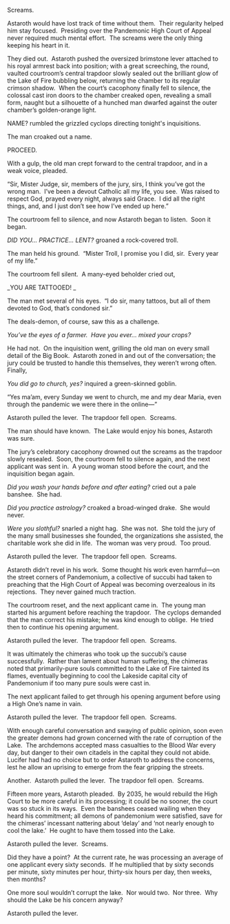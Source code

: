 Screams.

Astaroth would have lost track of time without them.  Their regularity helped him stay focused.  Presiding over the Pandemonic High Court of Appeal never required much mental effort.  The screams were the only thing keeping his heart in it.

They died out.  Astaroth pushed the oversized brimstone lever attached to his royal armrest back into position; with a great screeching, the round, vaulted courtroom’s central trapdoor slowly sealed out the brilliant glow of the Lake of Fire bubbling below, returning the chamber to its regular crimson shadow.  When the court’s cacophony finally fell to silence, the colossal cast iron doors to the chamber creaked open, revealing a small form, naught but a silhouette of a hunched man dwarfed against the outer chamber’s golden-orange light.  

NAME? rumbled the grizzled cyclops directing tonight's inquisitions.  

The man croaked out a name.

PROCEED.

With a gulp, the old man crept forward to the central trapdoor, and in a weak voice, pleaded.

“Sir, Mister Judge, sir, members of the jury, sirs, I think you’ve got the wrong man.  I’ve been a devout Catholic all my life, you see.  Was raised to respect God, prayed every night, always said Grace.  I did all the right things, and, and I just don’t see how I’ve ended up here.”

The courtroom fell to silence, and now Astaroth began to listen.  Soon it began.

_DID YOU… PRACTICE… LENT?_ groaned a rock-covered troll.

The man held his ground.  “Mister Troll, I promise you I did, sir.  Every year of my life.”

The courtroom fell silent.  A many-eyed beholder cried out,

_YOU ARE TATTOOED! _

The man met several of his eyes.  “I do sir, many tattoos, but all of them devoted to God, that’s condoned sir.”

The deals-demon, of course, saw this as a challenge.

_You’ve the eyes of a farmer.  Have you ever… mixed your crops?_

He had not.  On the inquisition went, grilling the old man on every small detail of the Big Book.  Astaroth zoned in and out of the conversation; the jury could be trusted to handle this themselves, they weren’t wrong often.  Finally,

_You did go to church, yes?_ inquired a green-skinned goblin.

“Yes ma’am, every Sunday we went to church, me and my dear Maria, even through the pandemic we were there in the online—”

Astaroth pulled the lever.  The trapdoor fell open.  Screams.

The man should have known.  The Lake would enjoy his bones, Astaroth was sure.

The jury’s celebratory cacophony drowned out the screams as the trapdoor slowly resealed.  Soon, the courtroom fell to silence again, and the next applicant was sent in.  A young woman stood before the court, and the inquisition began again.  

_Did you wash your hands before and after eating?_ cried out a pale banshee.  She had.

_Did you practice astrology?_ croaked a broad-winged drake.  She would never.

_Were you slothful?_ snarled a night hag.  She was not.  She told the jury of the many small businesses she founded, the organizations she assisted, the charitable work she did in life.  The woman was very proud.  Too proud.

Astaroth pulled the lever.  The trapdoor fell open.  Screams.

Astaroth didn’t revel in his work.  Some thought his work even harmful—on the street corners of Pandemonium, a collective of succubi had taken to preaching that the High Court of Appeal was becoming overzealous in its rejections.  They never gained much traction.

The courtroom reset, and the next applicant came in.  The young man started his argument before reaching the trapdoor.  The cyclops demanded that the man correct his mistake; he was kind enough to oblige.  He tried then to continue his opening argument.

Astaroth pulled the lever.  The trapdoor fell open.  Screams.

It was ultimately the chimeras who took up the succubi’s cause successfully.  Rather than lament about human suffering, the chimeras noted that primarily-pure souls committed to the Lake of Fire tainted its flames, eventually beginning to cool the Lakeside capital city of Pandemonium if too many pure souls were cast in.

The next applicant failed to get through his opening argument before using a High One’s name in vain.  

Astaroth pulled the lever.  The trapdoor fell open.  Screams.

With enough careful conversation and swaying of public opinion, soon even the greater demons had grown concerned with the rate of corruption of the Lake.  The archdemons accepted mass casualties to the Blood War every day, but danger to their own citadels in the capital they could not abide.  Lucifer had had no choice but to order Astaroth to address the concerns, lest he allow an uprising to emerge from the fear gripping the streets.

Another.  Astaroth pulled the lever.  The trapdoor fell open.  Screams.

Fifteen more years, Astaroth pleaded.  By 2035, he would rebuild the High Court to be more careful in its processing; it could be no sooner, the court was so stuck in its ways.  Even the banshees ceased wailing when they heard his commitment; all demons of pandemonium were satisfied, save for the chimeras’ incessant nattering about ‘delay’ and ‘not nearly enough to cool the lake.’  He ought to have them tossed into the Lake.

Astaroth pulled the lever.  Screams.

Did they have a point?  At the current rate, he was processing an average of one applicant every sixty seconds.  If he multiplied that by sixty seconds per minute, sixty minutes per hour, thirty-six hours per day, then weeks, then months?  

One more soul wouldn’t corrupt the lake.  Nor would two.  Nor three.  Why should the Lake be his concern anyway?

Astaroth pulled the lever.
